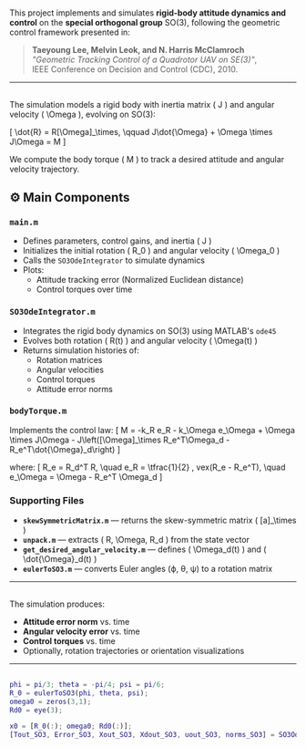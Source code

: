 # 
This project implements and simulates **rigid-body attitude dynamics and control** on the **special orthogonal group** SO(3), following the geometric control framework presented in:

> **Taeyoung Lee, Melvin Leok, and N. Harris McClamroch**  
> *"Geometric Tracking Control of a Quadrotor UAV on SE(3)"*,  
> IEEE Conference on Decision and Control (CDC), 2010.  

---

## 

The simulation models a rigid body with inertia matrix \( J \) and angular velocity \( \Omega \), evolving on SO(3):

\[
\dot{R} = R[\Omega]_\times, \qquad
J\dot{\Omega} + \Omega \times J\Omega = M
\]

We compute the body torque \( M \) to track a desired attitude and angular velocity trajectory.


## ⚙️ Main Components

### `main.m`
- Defines parameters, control gains, and inertia \( J \)
- Initializes the initial rotation \( R_0 \) and angular velocity \( \Omega_0 \)
- Calls the `SO3OdeIntegrator` to simulate dynamics
- Plots:
  - Attitude tracking error (Normalized Euclidean distance)
  - Control torques over time

### `SO3OdeIntegrator.m`
- Integrates the rigid body dynamics on SO(3) using MATLAB's `ode45`
- Evolves both rotation \( R(t) \) and angular velocity \( \Omega(t) \)
- Returns simulation histories of:
  - Rotation matrices
  - Angular velocities
  - Control torques
  - Attitude error norms

### `bodyTorque.m`
Implements the control law:
\[
M = -k_R e_R - k_\Omega e_\Omega + \Omega \times J\Omega
    - J\left([\Omega]_\times R_e^T\Omega_d - R_e^T\dot{\Omega}_d\right)
\]

where:
\[
R_e = R_d^T R, \quad
e_R = \tfrac{1}{2} \, vex(R_e - R_e^T), \quad
e_\Omega = \Omega - R_e^T \Omega_d
\]

### Supporting Files
- **`skewSymmetricMatrix.m`** — returns the skew-symmetric matrix \( [a]_\times \)
- **`unpack.m`** — extracts \( R, \Omega, R_d \) from the state vector
- **`get_desired_angular_velocity.m`** — defines \( \Omega_d(t) \) and \( \dot{\Omega}_d(t) \)
- **`eulerToSO3.m`** — converts Euler angles (ϕ, θ, ψ) to a rotation matrix

---

## 

The simulation produces:
- **Attitude error norm** vs. time  
- **Angular velocity error** vs. time  
- **Control torques** vs. time  
- Optionally, rotation trajectories or orientation visualizations

---

## 

```matlab
phi = pi/3; theta = -pi/4; psi = pi/6;
R_0 = eulerToSO3(phi, theta, psi);
omega0 = zeros(3,1);
Rd0 = eye(3);

x0 = [R_0(:); omega0; Rd0(:)];
[Tout_SO3, Error_SO3, Xout_SO3, Xdout_SO3, uout_SO3, norms_SO3] = SO3OdeIntegrator(x0, J);


